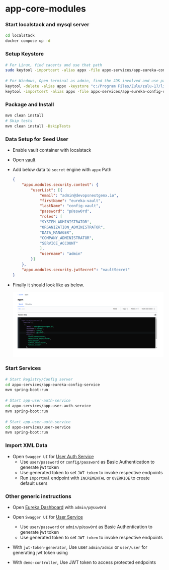 # app-core-modules

### Start localstack and mysql server

```bash
cd localstack
docker compose up -d
```

### Setup Keystore

```bash
# For Linux, find cacerts and use that path
sudo keytool -importcert -alias appx -file appx-services/app-eureka-config-service/src/main/resources/appx.crt -keystore /etc/ssl/certs/java/cacerts -storepass changeit

# For Windows, Open terminal as admin, find the JDK involved and use path accordingly
keytool -delete -alias appx -keystore "c:/Program Files/Zulu/zulu-17/lib/security/cacerts" -storepass changeit
keytool -importcert -alias appx -file appx-services/app-eureka-config-service/src/main/resources/appx.crt -keystore "c:/Program Files/Zulu/zulu-17/lib/security/cacerts" -storepass changeit
```
### Package and Install

```bash
mvn clean install
# Skip tests
mvn clean install -DskipTests
```

### Data Setup for Seed User

- Enable vault container with localstack
- Open [vault](http://localhost:8200/)
- Add below data to `secret` engine with `appx` Path
    ```json
    {
        "appx.modules.security.context": {
            "userList": [{
                "email": "admin@devopsnextgenx.io",
                "firstName": "eureka-vault",
                "lastName": "config-vault",
                "password": "p@ssw0rd",
                "roles": [
                "SYSTEM_ADMINISTRATOR",
                "ORGANIZATION_ADMINISTRATOR",
                "DATA_MANAGER",
                "COMPANY_ADMINISTRATOR",
                "SERVICE_ACCOUNT"
                ],
                "username": "admin"
            }]
        },
        "appx.modules.security.jwtSecret": "vaultSecret"
    }
    ```
- Finally it should look like as below.

    ![vault-appx](./snaps/vault-appx.png)

### Start Services

```bash
# Start Registry/Config server
cd appx-services/app-eureka-config-service
mvn spring-boot:run

# Start app-user-auth-service
cd appx-services/app-user-auth-service
mvn spring-boot:run

# Start app-user-auth-service
cd appx-services/user-service
mvn spring-boot:run
```

### Import XML Data
- Open `Swagger UI` for [User Auth Service](https://user-auth-service.appx.localtest.me:2001/swagger-ui/index.html)
    - Use `user/password` or `config/password` as Basic Authentication to generate jwt token
    - Use generated token to set `JWT token` to invoke respective endpoints
    - Run `ImportXml` endpoint with `INCREMENTAL` or `OVERRIDE` to create default users

### Other generic instructions

- Open [Eureka Dashboard](https://eureka-config-service.appx.localtest.me:8761/) with `admin/p@ssw0rd`
- Open `Swagger UI` for [User Service](https://user-service.appx.localtest.me:8080/swagger-ui/index.html)
    - Use `user/password` or `admin/p@ssw0rd` as Basic Authentication to generate jwt token
    - Use generated token to set `JWT token` to invoke respective endpoints

- With `jwt-token-generator`, Use user `admin/admin` or `user/user` for generating jwt token using 
- With `demo-controller`, Use JWT token to access protected endpoints